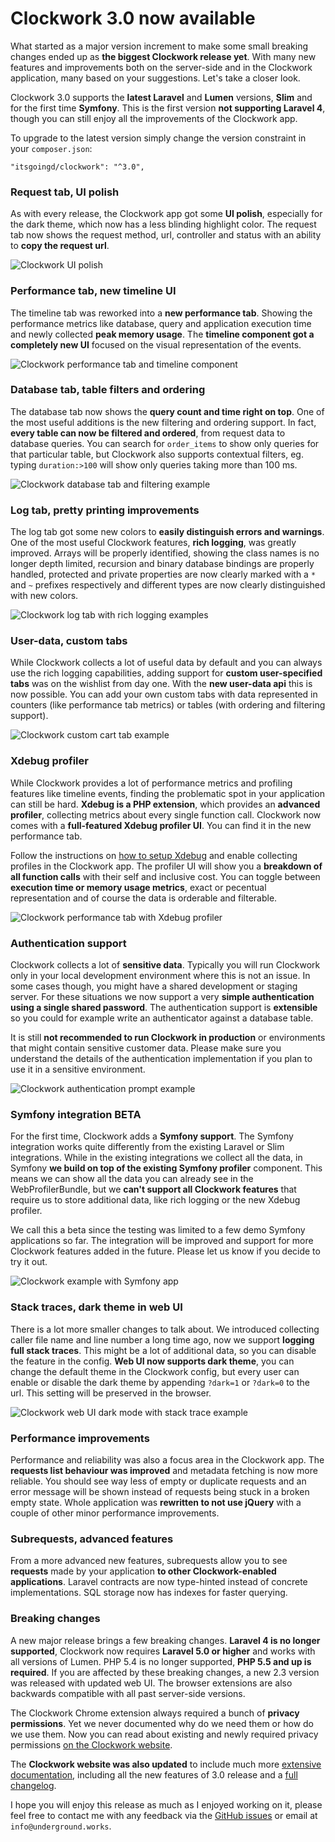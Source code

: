 <!--
authors:
  - its (@itsgoingd)
tags:
  - clockwork
  - release
perex: "What started as a major version increment to make some small breaking changes ended up as **the biggest Clockwork release yet**. With many new features and improvements both on the server-side and in the Clockwork application, many based on your suggestions. Let's take a closer look."
-->

# Clockwork 3.0 now available

What started as a major version increment to make some small breaking changes ended up as **the biggest Clockwork release yet**. With many new features and improvements both on the server-side and in the Clockwork application, many based on your suggestions. Let's take a closer look.

Clockwork 3.0 supports the **latest Laravel** and **Lumen** versions, **Slim** and for the first time **Symfony**. This is the first version **not supporting Laravel 4**, though you can still enjoy all the improvements of the Clockwork app.

To upgrade to the latest version simply change the version constraint in your `composer.json`:

```
"itsgoingd/clockwork": "^3.0",
```

### Request tab, UI polish

As with every release, the Clockwork app got some **UI polish**, especially for the dark theme, which now has a less blinding highlight color. The request tab now shows the request method, url, controller and status with an ability to **copy the request url**.

![Clockwork UI polish](/images/blog/2018-07-30-Clockwork-3.0-now-available/ui-polish.png)

### Performance tab, new timeline UI

The timeline tab was reworked into a **new performance tab**. Showing the performance metrics like database, query and application execution time and newly collected **peak memory usage**. The **timeline component got a completely new UI** focused on the visual representation of the events.

![Clockwork performance tab and timeline component](/images/blog/2018-07-30-Clockwork-3.0-now-available/performance-tab.png)

### Database tab, table filters and ordering

The database tab now shows the **query count and time right on top**. One of the most useful additions is the new filtering and ordering support. In fact, **every table can now be filtered and ordered**, from request data to database queries. You can search for `order_items` to show only queries for that particular table, but Clockwork also supports contextual filters, eg. typing `duration:>100` will show only queries taking more than 100 ms.

![Clockwork database tab and filtering example](/images/blog/2018-07-30-Clockwork-3.0-now-available/database-tab-filtering.png)

### Log tab, pretty printing improvements

The log tab got some new colors to **easily distinguish errors and warnings**. One of the most useful Clockwork features, **rich logging**, was greatly improved. Arrays will be properly identified, showing the class names is no longer depth limited, recursion and binary database bindings are properly handled, protected and private properties are now clearly marked with a `*` and `~` prefixes respectively and different types are now clearly distinguished with new colors.

![Clockwork log tab with rich logging examples](/images/blog/2018-07-30-Clockwork-3.0-now-available/log-tab.png)

### User-data, custom tabs

While Clockwork collects a lot of useful data by default and you can always use the rich logging capabilities, adding support for **custom user-specified tabs** was on the wishlist from day one. With the **new user-data api** this is now possible. You can add your own custom tabs with data represented in counters (like performance tab metrics) or tables (with ordering and filtering support).

![Clockwork custom cart tab example](/images/blog/2018-07-30-Clockwork-3.0-now-available/user-data.png)

### Xdebug profiler

While Clockwork provides a lot of performance metrics and profiling features like timeline events, finding the problematic spot in your application can still be hard. **Xdebug is a PHP extension**, which provides an **advanced profiler**, collecting metrics about every single function call. Clockwork now comes with a **full-featured Xdebug profiler UI**. You can find it in the new performance tab.

Follow the instructions on [how to setup Xdebug](https://underground.works/clockwork/xdebug-profiler#content) and enable collecting profiles in the Clockwork app. The profiler UI will show you a **breakdown of all function calls** with their self and inclusive cost. You can toggle between **execution time or memory usage metrics**, exact or pecentual representation and of course the data is orderable and filterable.

![Clockwork performance tab with Xdebug profiler](/images/blog/2018-07-30-Clockwork-3.0-now-available/xdebug-profiler.png)

### Authentication support

Clockwork collects a lot of **sensitive data**. Typically you will run Clockwork only in your local development environment where this is not an issue. In some cases though, you might have a shared development or staging server. For these situations we now support a very **simple authentication using a single shared password**. The authentication support is **extensible** so you could for example write an authenticator against a database table.

It is still **not recommended to run Clockwork in production** or environments that might contain sensitive customer data. Please make sure you understand the details of the authentication implementation if you plan to use it in a sensitive environment.

![Clockwork authentication prompt example](/images/blog/2018-07-30-Clockwork-3.0-now-available/authentication.png)

### Symfony integration <span class="label-beta">BETA</span>

For the first time, Clockwork adds a **Symfony support**. The Symfony integration works quite differently from the existing Laravel or Slim integrations. While in the existing integrations we collect all the data, in Symfony **we build on top of the existing Symfony profiler** component. This means we can show all the data you can already see in the WebProfilerBundle, but we **can't support all Clockwork features** that require us to store additional data, like rich logging or the new Xdebug profiler.

We call this a beta since the testing was limited to a few demo Symfony applications so far. The integration will be improved and support for more Clockwork features added in the future. Please let us know if you decide to try it out.

![Clockwork example with Symfony app](/images/blog/2018-07-30-Clockwork-3.0-now-available/symfony-integration.png)

### Stack traces, dark theme in web UI

There is a lot more smaller changes to talk about. We introduced collecting caller file name and line number a long time ago, now we support **logging full stack traces**. This might be a lot of additional data, so you can disable the feature in the config. **Web UI now supports dark theme**, you can change the default theme in the Clockwork config, but every user can enable or disable the dark theme by appending `?dark=1` or `?dark=0` to the url. This setting will be preserved in the browser.

![Clockwork web UI dark mode with stack trace example](/images/blog/2018-07-30-Clockwork-3.0-now-available/web-ui-stack-trace.png)

### Performance improvements

Performance and reliability was also a focus area in the Clockwork app. The **requests list behaviour was improved** and metadata fetching is now more reliable. You should see way less of empty or duplicate requests and an error message will be shown instead of requests being stuck in a broken empty state. Whole application was **rewritten to not use jQuery** with a couple of other minor performance improvements.

### Subrequests, advanced features

From a more advanced new features, subrequests allow you to see **requests** made by your application **to other Clockwork-enabled applications**. Laravel contracts are now type-hinted instead of concrete implementations. SQL storage now has indexes for faster querying.

### Breaking changes

A new major release brings a few breaking changes. **Laravel 4 is no longer supported**, Clockwork now requires **Laravel 5.0 or higher** and works with all versions of Lumen. PHP 5.4 is no longer supported, **PHP 5.5 and up is required**. If you are affected by these breaking changes, a new 2.3 version was released with updated web UI. The browser extensions are also backwards compatible with all past server-side versions.

The Clockwork Chrome extension always required a bunch of **privacy permissions**. Yet we never documented why do we need them or how do we use them. Now you can read about existing and newly required privacy permissions [on the Clockwork website](https://underground.works/clockwork/privacy?#content).

The **Clockwork website was also updated** to include much more [extensive documentation](https://underground.works/clockwork), including all the new features of 3.0 release and a [full changelog](https://underground.works/clockwork/changelog).

I hope you will enjoy this release as much as I enjoyed working on it, please feel free to contact me with any feedback via the [GitHub issues](https://github.com/itsgoingd/clockwork/issues) or email at `info@underground.works`.
